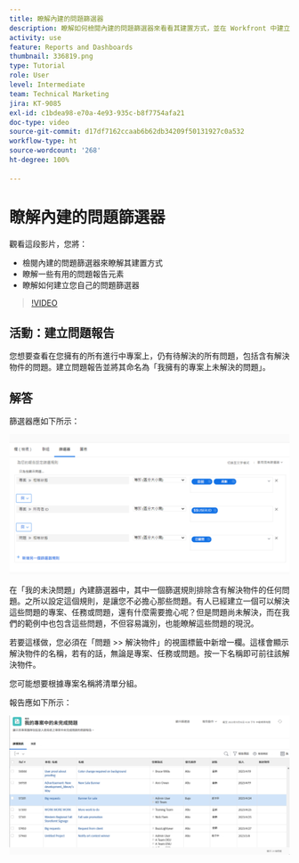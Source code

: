 ```yaml
---
title: 瞭解內建的問題篩選器
description: 瞭解如何檢閱內建的問題篩選器來看看其建置方式，並在 Workfront 中建立自己的問題篩選器。
activity: use
feature: Reports and Dashboards
thumbnail: 336819.png
type: Tutorial
role: User
level: Intermediate
team: Technical Marketing
jira: KT-9085
exl-id: c1bdea98-e70a-4e93-935c-b8f7754afa21
doc-type: video
source-git-commit: d17df7162ccaab6b62db34209f50131927c0a532
workflow-type: ht
source-wordcount: '268'
ht-degree: 100%

---
```


# 瞭解內建的問題篩選器

觀看這段影片，您將：

* 檢閱內建的問題篩選器來瞭解其建置方式
* 瞭解一些有用的問題報告元素
* 瞭解如何建立您自己的問題篩選器

>[!VIDEO](https://video.tv.adobe.com/v/336819/?quality=12&learn=on&enablevpops)

## 活動：建立問題報告

您想要查看在您擁有的所有進行中專案上，仍有待解決的所有問題，包括含有解決物件的問題。建立問題報告並將其命名為「我擁有的專案上未解決的問題」。

## 解答

篩選器應如下所示：

![影像顯示建立問題篩選器的畫面](assets/opening-built-in-issue-filters-1.png)

在「我的未決問題」內建篩選器中，其中一個篩選規則排除含有解決物件的任何問題。之所以設定這個規則，是讓您不必擔心那些問題。有人已經建立一個可以解決這些問題的專案、任務或問題，還有什麼需要擔心呢？但是問題尚未解決，而在我們的範例中也包含這些問題，不但容易識別，也能瞭解這些問題的現況。

若要這樣做，您必須在「問題 >> 解決物件」的視圖標籤中新增一欄。這樣會顯示解決物件的名稱，若有的話，無論是專案、任務或問題。按一下名稱即可前往該解決物件。

您可能想要根據專案名稱將清單分組。

報告應如下所示：

![影像顯示問題報告](assets/opening-built-in-issue-filters-2.png)
